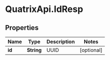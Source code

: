 # QuatrixApi.IdResp

## Properties
Name | Type | Description | Notes
------------ | ------------- | ------------- | -------------
**id** | **String** | UUID | [optional] 


